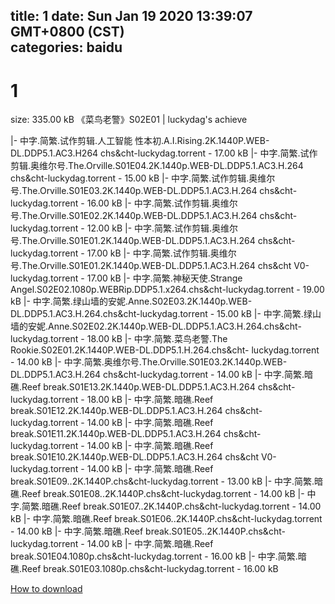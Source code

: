 
title: 1
date: Sun Jan 19 2020 13:39:07 GMT+0800 (CST)    
categories: baidu
---

# 1
size: 335.00 kB
 《菜鸟老警》S02E01 | luckydag's achieve
 
|- 中字.简繁.试作剪辑.人工智能 性本初.A.I.Rising.2K.1440P.WEB-DL.DDP5.1.AC3.H264 chs&cht-luckydag.torrent - 17.00 kB
|- 中字.简繁.试作剪辑.奥维尔号.The.Orville.S01E04.2K.1440p.WEB-DL.DDP5.1.AC3.H.264 chs&cht-luckydag.torrent - 15.00 kB
|- 中字.简繁.试作剪辑.奥维尔号.The.Orville.S01E03.2K.1440p.WEB-DL.DDP5.1.AC3.H.264 chs&cht-luckydag.torrent - 16.00 kB
|- 中字.简繁.试作剪辑.奥维尔号.The.Orville.S01E02.2K.1440p.WEB-DL.DDP5.1.AC3.H.264 chs&cht-luckydag.torrent - 12.00 kB
|- 中字.简繁.试作剪辑.奥维尔号.The.Orville.S01E01.2K.1440p.WEB-DL.DDP5.1.AC3.H.264 chs&cht-luckydag.torrent - 17.00 kB
|- 中字.简繁.试作剪辑.奥维尔号.The.Orville.S01E01.2K.1440p.WEB-DL.DDP5.1.AC3.H.264 chs&cht V0-luckydag.torrent - 17.00 kB
|- 中字.简繁.神秘天使.Strange Angel.S02E02.1080p.WEBRip.DDP5.1.x264.chs&cht-luckydag.torrent - 19.00 kB
|- 中字.简繁.绿山墙的安妮.Anne.S02E03.2K.1440p.WEB-DL.DDP5.1.AC3.H.264.chs&cht-luckydag.torrent - 15.00 kB
|- 中字.简繁.绿山墙的安妮.Anne.S02E02.2K.1440p.WEB-DL.DDP5.1.AC3.H.264.chs&cht-luckydag.torrent - 18.00 kB
|- 中字.简繁.菜鸟老警.The Rookie.S02E01.2K.1440P.WEB-DL.DDP5.1.H.264.chs&cht- luckydag.torrent - 14.00 kB
|- 中字.简繁.奥维尔号.The.Orville.S01E03.2K.1440p.WEB-DL.DDP5.1.AC3.H.264 chs&cht-luckydag.torrent - 14.00 kB
|- 中字.简繁.暗礁.Reef break.S01E13.2K.1440p.WEB-DL.DDP5.1.AC3.H.264 chs&cht-luckydag.torrent - 18.00 kB
|- 中字.简繁.暗礁.Reef break.S01E12.2K.1440p.WEB-DL.DDP5.1.AC3.H.264 chs&cht-luckydag.torrent - 14.00 kB
|- 中字.简繁.暗礁.Reef break.S01E11.2K.1440p.WEB-DL.DDP5.1.AC3.H.264 chs&cht-luckydag.torrent - 14.00 kB
|- 中字.简繁.暗礁.Reef break.S01E10.2K.1440p.WEB-DL.DDP5.1.AC3.H.264 chs&cht V0-luckydag.torrent - 14.00 kB
|- 中字.简繁.暗礁.Reef break.S01E09..2K.1440P.chs&cht-luckydag.torrent - 13.00 kB
|- 中字.简繁.暗礁.Reef break.S01E08..2K.1440P.chs&cht-luckydag.torrent - 14.00 kB
|- 中字.简繁.暗礁.Reef break.S01E07..2K.1440P.chs&cht-luckydag.torrent - 14.00 kB
|- 中字.简繁.暗礁.Reef break.S01E06..2K.1440P.chs&cht-luckydag.torrent - 14.00 kB
|- 中字.简繁.暗礁.Reef break.S01E05..2K.1440P.chs&cht-luckydag.torrent - 14.00 kB
|- 中字.简繁.暗礁.Reef break.S01E04.1080p.chs&cht-luckydag.torrent - 16.00 kB
|- 中字.简繁.暗礁.Reef break.S01E03.1080p.chs&cht-luckydag.torrent - 16.00 kB

[How to download](https://bpcam.bemobtrk.com/go/2ceec3aa-1ca2-46d6-b9ff-aaa5c184517c?jno=1023)